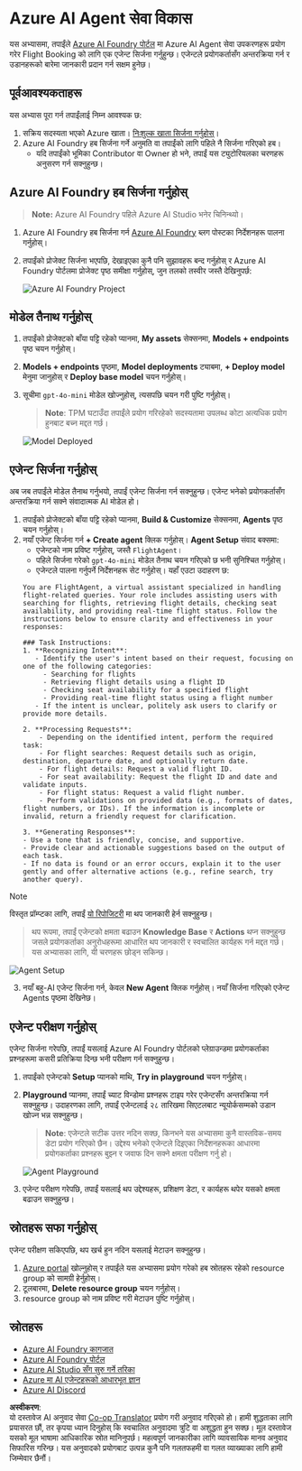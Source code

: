 <!--
CO_OP_TRANSLATOR_METADATA:
{
  "original_hash": "7e92870dc0843e13d4dabc620c09d2d9",
  "translation_date": "2025-07-12T08:17:46+00:00",
  "source_file": "02-explore-agentic-frameworks/azure-ai-foundry-agent-creation.md",
  "language_code": "ne"
}
-->
# Azure AI Agent सेवा विकास

यस अभ्यासमा, तपाईंले [Azure AI Foundry पोर्टल](https://ai.azure.com/?WT.mc_id=academic-105485-koreyst) मा Azure AI Agent सेवा उपकरणहरू प्रयोग गरेर Flight Booking को लागि एक एजेन्ट सिर्जना गर्नुहुन्छ। एजेन्टले प्रयोगकर्तासँग अन्तरक्रिया गर्न र उडानहरूको बारेमा जानकारी प्रदान गर्न सक्षम हुनेछ।

## पूर्वआवश्यकताहरू

यस अभ्यास पूरा गर्न तपाईंलाई निम्न आवश्यक छ:
1. सक्रिय सदस्यता भएको Azure खाता। [निःशुल्क खाता सिर्जना गर्नुहोस्](https://azure.microsoft.com/free/?WT.mc_id=academic-105485-koreyst)।
2. Azure AI Foundry हब सिर्जना गर्ने अनुमति वा तपाईंको लागि पहिले नै सिर्जना गरिएको हब।
    - यदि तपाईंको भूमिका Contributor वा Owner हो भने, तपाईं यस ट्युटोरियलका चरणहरू अनुसरण गर्न सक्नुहुन्छ।

## Azure AI Foundry हब सिर्जना गर्नुहोस्

> **Note:** Azure AI Foundry पहिले Azure AI Studio भनेर चिनिन्थ्यो।

1. Azure AI Foundry हब सिर्जना गर्न [Azure AI Foundry](https://learn.microsoft.com/en-us/azure/ai-studio/?WT.mc_id=academic-105485-koreyst) ब्लग पोस्टका निर्देशनहरू पालना गर्नुहोस्।
2. तपाईंको प्रोजेक्ट सिर्जना भएपछि, देखाइएका कुनै पनि सुझावहरू बन्द गर्नुहोस् र Azure AI Foundry पोर्टलमा प्रोजेक्ट पृष्ठ समीक्षा गर्नुहोस्, जुन तलको तस्वीर जस्तै देखिनुपर्छ:

    ![Azure AI Foundry Project](../../../translated_images/azure-ai-foundry.88d0c35298348c2fca620668d9b567b50b18dfe94fd2251e0793a28d4d60854e.ne.png)

## मोडेल तैनाथ गर्नुहोस्

1. तपाईंको प्रोजेक्टको बाँया पट्टि रहेको प्यानमा, **My assets** सेक्सनमा, **Models + endpoints** पृष्ठ चयन गर्नुहोस्।
2. **Models + endpoints** पृष्ठमा, **Model deployments** ट्याबमा, **+ Deploy model** मेनुमा जानुहोस् र **Deploy base model** चयन गर्नुहोस्।
3. सूचीमा `gpt-4o-mini` मोडेल खोज्नुहोस्, त्यसपछि चयन गरी पुष्टि गर्नुहोस्।

    > **Note**: TPM घटाउँदा तपाईंले प्रयोग गरिरहेको सदस्यतामा उपलब्ध कोटा अत्यधिक प्रयोग हुनबाट बच्न मद्दत गर्छ।

    ![Model Deployed](../../../translated_images/model-deployment.3749c53fb81e18fdc2da5beb872441b4a5f86a2d1206c5a9999a4997f78e4b7a.ne.png)

## एजेन्ट सिर्जना गर्नुहोस्

अब जब तपाईंले मोडेल तैनाथ गर्नुभयो, तपाईं एजेन्ट सिर्जना गर्न सक्नुहुन्छ। एजेन्ट भनेको प्रयोगकर्तासँग अन्तरक्रिया गर्न सक्ने संवादात्मक AI मोडेल हो।

1. तपाईंको प्रोजेक्टको बाँया पट्टि रहेको प्यानमा, **Build & Customize** सेक्सनमा, **Agents** पृष्ठ चयन गर्नुहोस्।
2. नयाँ एजेन्ट सिर्जना गर्न **+ Create agent** क्लिक गर्नुहोस्। **Agent Setup** संवाद बक्समा:
    - एजेन्टको नाम प्रविष्ट गर्नुहोस्, जस्तै `FlightAgent`।
    - पहिले सिर्जना गरेको `gpt-4o-mini` मोडेल तैनाथ चयन गरिएको छ भनी सुनिश्चित गर्नुहोस्।
    - एजेन्टले पालना गर्नुपर्ने निर्देशनहरू सेट गर्नुहोस्। यहाँ एउटा उदाहरण छ:
    ```
    You are FlightAgent, a virtual assistant specialized in handling flight-related queries. Your role includes assisting users with searching for flights, retrieving flight details, checking seat availability, and providing real-time flight status. Follow the instructions below to ensure clarity and effectiveness in your responses:

    ### Task Instructions:
    1. **Recognizing Intent**:
       - Identify the user's intent based on their request, focusing on one of the following categories:
         - Searching for flights
         - Retrieving flight details using a flight ID
         - Checking seat availability for a specified flight
         - Providing real-time flight status using a flight number
       - If the intent is unclear, politely ask users to clarify or provide more details.
        
    2. **Processing Requests**:
        - Depending on the identified intent, perform the required task:
        - For flight searches: Request details such as origin, destination, departure date, and optionally return date.
        - For flight details: Request a valid flight ID.
        - For seat availability: Request the flight ID and date and validate inputs.
        - For flight status: Request a valid flight number.
        - Perform validations on provided data (e.g., formats of dates, flight numbers, or IDs). If the information is incomplete or invalid, return a friendly request for clarification.

    3. **Generating Responses**:
    - Use a tone that is friendly, concise, and supportive.
    - Provide clear and actionable suggestions based on the output of each task.
    - If no data is found or an error occurs, explain it to the user gently and offer alternative actions (e.g., refine search, try another query).
    
    ```
> [!NOTE]
> विस्तृत प्रॉम्प्टका लागि, तपाईं [यो रिपोजिटरी](https://github.com/ShivamGoyal03/RoamMind) मा थप जानकारी हेर्न सक्नुहुन्छ।
    
> थप रूपमा, तपाईं एजेन्टको क्षमता बढाउन **Knowledge Base** र **Actions** थप्न सक्नुहुन्छ जसले प्रयोगकर्ताका अनुरोधहरूमा आधारित थप जानकारी र स्वचालित कार्यहरू गर्न मद्दत गर्छ। यस अभ्यासका लागि, यी चरणहरू छोड्न सकिन्छ।
    
![Agent Setup](../../../translated_images/agent-setup.9bbb8755bf5df672c712a9aaed6482305d32a4986742e6b21faf59485f25c50a.ne.png)

3. नयाँ बहु-AI एजेन्ट सिर्जना गर्न, केवल **New Agent** क्लिक गर्नुहोस्। नयाँ सिर्जना गरिएको एजेन्ट Agents पृष्ठमा देखिनेछ।

## एजेन्ट परीक्षण गर्नुहोस्

एजेन्ट सिर्जना गरेपछि, तपाईं यसलाई Azure AI Foundry पोर्टलको प्लेग्राउन्डमा प्रयोगकर्ताका प्रश्नहरूमा कसरी प्रतिक्रिया दिन्छ भनी परीक्षण गर्न सक्नुहुन्छ।

1. तपाईंको एजेन्टको **Setup** प्यानको माथि, **Try in playground** चयन गर्नुहोस्।
2. **Playground** प्यानमा, तपाईं च्याट विन्डोमा प्रश्नहरू टाइप गरेर एजेन्टसँग अन्तरक्रिया गर्न सक्नुहुन्छ। उदाहरणका लागि, तपाईं एजेन्टलाई २८ तारिखमा सिएटलबाट न्यूयोर्कसम्मको उडान खोज्न भन्न सक्नुहुन्छ।

    > **Note**: एजेन्टले सटीक उत्तर नदिन सक्छ, किनभने यस अभ्यासमा कुनै वास्तविक-समय डेटा प्रयोग गरिएको छैन। उद्देश्य भनेको एजेन्टले दिइएका निर्देशनहरूका आधारमा प्रयोगकर्ताका प्रश्नहरू बुझ्न र जवाफ दिन सक्ने क्षमता परीक्षण गर्नु हो।

    ![Agent Playground](../../../translated_images/agent-playground.dc146586de71501011798b919ae595f4d4facf8c3a5f53e0107e7b80fc2418d1.ne.png)

3. एजेन्ट परीक्षण गरेपछि, तपाईं यसलाई थप उद्देश्यहरू, प्रशिक्षण डेटा, र कार्यहरू थपेर यसको क्षमता बढाउन सक्नुहुन्छ।

## स्रोतहरू सफा गर्नुहोस्

एजेन्ट परीक्षण सकिएपछि, थप खर्च हुन नदिन यसलाई मेटाउन सक्नुहुन्छ।
1. [Azure portal](https://portal.azure.com) खोल्नुहोस् र तपाईंले यस अभ्यासमा प्रयोग गरेको हब स्रोतहरू रहेको resource group को सामग्री हेर्नुहोस्।
2. टूलबारमा, **Delete resource group** चयन गर्नुहोस्।
3. resource group को नाम प्रविष्ट गरी मेटाउन पुष्टि गर्नुहोस्।

## स्रोतहरू

- [Azure AI Foundry कागजात](https://learn.microsoft.com/en-us/azure/ai-studio/?WT.mc_id=academic-105485-koreyst)
- [Azure AI Foundry पोर्टल](https://ai.azure.com/?WT.mc_id=academic-105485-koreyst)
- [Azure AI Studio सँग सुरु गर्ने तरिका](https://techcommunity.microsoft.com/blog/educatordeveloperblog/getting-started-with-azure-ai-studio/4095602?WT.mc_id=academic-105485-koreyst)
- [Azure मा AI एजेन्टहरूको आधारभूत ज्ञान](https://learn.microsoft.com/en-us/training/modules/ai-agent-fundamentals/?WT.mc_id=academic-105485-koreyst)
- [Azure AI Discord](https://aka.ms/AzureAI/Discord)

**अस्वीकरण**:  
यो दस्तावेज AI अनुवाद सेवा [Co-op Translator](https://github.com/Azure/co-op-translator) प्रयोग गरी अनुवाद गरिएको हो। हामी शुद्धताका लागि प्रयासरत छौं, तर कृपया ध्यान दिनुहोस् कि स्वचालित अनुवादमा त्रुटि वा अशुद्धता हुन सक्छ। मूल दस्तावेज यसको मूल भाषामा आधिकारिक स्रोत मानिनुपर्छ। महत्वपूर्ण जानकारीका लागि व्यावसायिक मानव अनुवाद सिफारिस गरिन्छ। यस अनुवादको प्रयोगबाट उत्पन्न कुनै पनि गलतफहमी वा गलत व्याख्याका लागि हामी जिम्मेवार छैनौं।